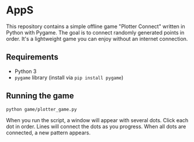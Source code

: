 # AppS

This repository contains a simple offline game "Plotter Connect" written in Python with Pygame. The goal is to connect randomly generated points in order. It's a lightweight game you can enjoy without an internet connection.

## Requirements

- Python 3
- `pygame` library (install via `pip install pygame`)

## Running the game

```bash
python game/plotter_game.py
```

When you run the script, a window will appear with several dots. Click each dot in order. Lines will connect the dots as you progress. When all dots are connected, a new pattern appears.
